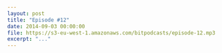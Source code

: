 ```yaml
---
layout: post
title: "Episode #12"
date: 2014-09-03 00:00:00
file: https://s3-eu-west-1.amazonaws.com/bitpodcasts/episode-12.mp3
excerpt: "..."
---
```

